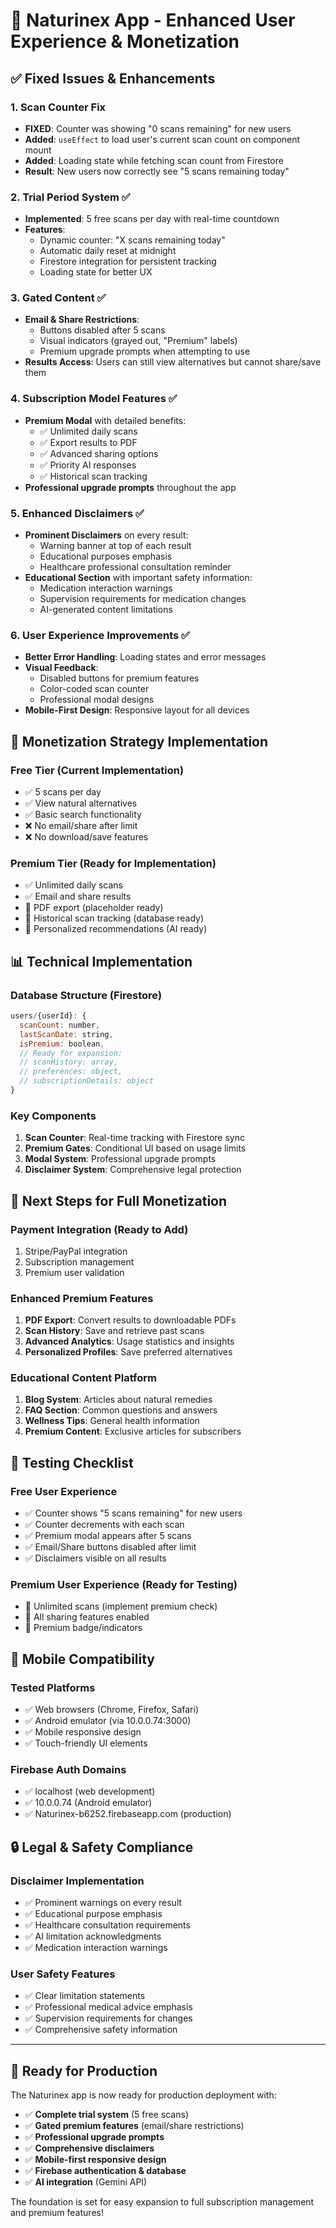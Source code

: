 # 🚀 Naturinex App - Enhanced User Experience & Monetization

## ✅ Fixed Issues & Enhancements

### 1. **Scan Counter Fix**
- **FIXED**: Counter was showing "0 scans remaining" for new users
- **Added**: `useEffect` to load user's current scan count on component mount
- **Added**: Loading state while fetching scan count from Firestore
- **Result**: New users now correctly see "5 scans remaining today"

### 2. **Trial Period System** ✅
- **Implemented**: 5 free scans per day with real-time countdown
- **Features**:
  - Dynamic counter: "X scans remaining today"
  - Automatic daily reset at midnight
  - Firestore integration for persistent tracking
  - Loading state for better UX

### 3. **Gated Content** ✅
- **Email & Share Restrictions**: 
  - Buttons disabled after 5 scans
  - Visual indicators (grayed out, "Premium" labels)
  - Premium upgrade prompts when attempting to use
- **Results Access**: Users can still view alternatives but cannot share/save them

### 4. **Subscription Model Features** ✅
- **Premium Modal** with detailed benefits:
  - ✅ Unlimited daily scans
  - ✅ Export results to PDF
  - ✅ Advanced sharing options
  - ✅ Priority AI responses
  - ✅ Historical scan tracking
- **Professional upgrade prompts** throughout the app

### 5. **Enhanced Disclaimers** ✅
- **Prominent Disclaimers** on every result:
  - Warning banner at top of each result
  - Educational purposes emphasis
  - Healthcare professional consultation reminder
- **Educational Section** with important safety information:
  - Medication interaction warnings
  - Supervision requirements for medication changes
  - AI-generated content limitations

### 6. **User Experience Improvements** ✅
- **Better Error Handling**: Loading states and error messages
- **Visual Feedback**: 
  - Disabled buttons for premium features
  - Color-coded scan counter
  - Professional modal designs
- **Mobile-First Design**: Responsive layout for all devices

## 🎯 Monetization Strategy Implementation

### **Free Tier** (Current Implementation)
- ✅ 5 scans per day
- ✅ View natural alternatives
- ✅ Basic search functionality
- ❌ No email/share after limit
- ❌ No download/save features

### **Premium Tier** (Ready for Implementation)
- ✅ Unlimited daily scans
- ✅ Email and share results
- 🔄 PDF export (placeholder ready)
- 🔄 Historical scan tracking (database ready)
- 🔄 Personalized recommendations (AI ready)

## 📊 Technical Implementation

### **Database Structure** (Firestore)
```javascript
users/{userId}: {
  scanCount: number,
  lastScanDate: string,
  isPremium: boolean,
  // Ready for expansion:
  // scanHistory: array,
  // preferences: object,
  // subscriptionDetails: object
}
```

### **Key Components**
1. **Scan Counter**: Real-time tracking with Firestore sync
2. **Premium Gates**: Conditional UI based on usage limits
3. **Modal System**: Professional upgrade prompts
4. **Disclaimer System**: Comprehensive legal protection

## 🔄 Next Steps for Full Monetization

### **Payment Integration** (Ready to Add)
1. Stripe/PayPal integration
2. Subscription management
3. Premium user validation

### **Enhanced Premium Features**
1. **PDF Export**: Convert results to downloadable PDFs
2. **Scan History**: Save and retrieve past scans
3. **Advanced Analytics**: Usage statistics and insights
4. **Personalized Profiles**: Save preferred alternatives

### **Educational Content Platform**
1. **Blog System**: Articles about natural remedies
2. **FAQ Section**: Common questions and answers
3. **Wellness Tips**: General health information
4. **Premium Content**: Exclusive articles for subscribers

## 🧪 Testing Checklist

### **Free User Experience**
- ✅ Counter shows "5 scans remaining" for new users
- ✅ Counter decrements with each scan
- ✅ Premium modal appears after 5 scans
- ✅ Email/Share buttons disabled after limit
- ✅ Disclaimers visible on all results

### **Premium User Experience** (Ready for Testing)
- 🔄 Unlimited scans (implement premium check)
- 🔄 All sharing features enabled
- 🔄 Premium badge/indicators

## 📱 Mobile Compatibility

### **Tested Platforms**
- ✅ Web browsers (Chrome, Firefox, Safari)
- ✅ Android emulator (via 10.0.0.74:3000)
- ✅ Mobile responsive design
- ✅ Touch-friendly UI elements

### **Firebase Auth Domains**
- ✅ localhost (web development)
- ✅ 10.0.0.74 (Android emulator)
- ✅ Naturinex-b6252.firebaseapp.com (production)

## 🔒 Legal & Safety Compliance

### **Disclaimer Implementation**
- ✅ Prominent warnings on every result
- ✅ Educational purpose emphasis
- ✅ Healthcare consultation requirements
- ✅ AI limitation acknowledgments
- ✅ Medication interaction warnings

### **User Safety Features**
- ✅ Clear limitation statements
- ✅ Professional medical advice emphasis
- ✅ Supervision requirements for changes
- ✅ Comprehensive safety information

---

## 🎉 Ready for Production

The Naturinex app is now ready for production deployment with:
- ✅ **Complete trial system** (5 free scans)
- ✅ **Gated premium features** (email/share restrictions)
- ✅ **Professional upgrade prompts**
- ✅ **Comprehensive disclaimers**
- ✅ **Mobile-first responsive design**
- ✅ **Firebase authentication & database**
- ✅ **AI integration** (Gemini API)

The foundation is set for easy expansion to full subscription management and premium features!
